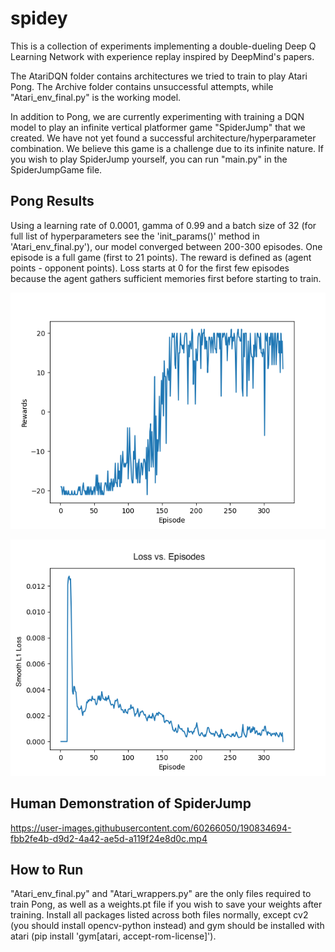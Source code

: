 # spidey

This is a collection of experiments implementing a double-dueling Deep Q Learning Network with experience replay
inspired by DeepMind's papers. 

The AtariDQN folder contains architectures we tried to train to play Atari Pong. The Archive
folder contains unsuccessful attempts, while "Atari_env_final.py" is the working model. 

In addition to Pong, we are currently experimenting with training a DQN model to play an infinite vertical
platformer game "SpiderJump" that we created. We have not yet found a successful architecture/hyperparameter combination.
We believe this game is a challenge due to its infinite nature. If you wish to play SpiderJump yourself,
you can run "main.py" in the SpiderJumpGame file.

Pong Results
----
Using a learning rate of 0.0001, gamma of 0.99 and a batch size of 32 (for full list of hyperparameters see the 
'init_params()' method in 'Atari_env_final.py'), our model converged between 200-300 episodes. One episode is a full game
(first to 21 points). The reward is defined as (agent points - opponent points). Loss starts at 0 for the first few episodes
because the agent gathers sufficient memories first before starting to train. 

![image](pong_reward.png "reward")

![image](pong_loss.png "loss")

Human Demonstration of SpiderJump
----
https://user-images.githubusercontent.com/60266050/190834694-fbb2fe4b-d9d2-4a42-ae5d-a119f24e8d0c.mp4

How to Run
----
"Atari_env_final.py" and "Atari_wrappers.py" are the only files required to train Pong, as well as a weights.pt
file if you wish to save your weights after training. Install all packages listed across both files
normally, except cv2 (you should install opencv-python instead) and gym should be installed with atari 
(pip install 'gym[atari, accept-rom-license]').
